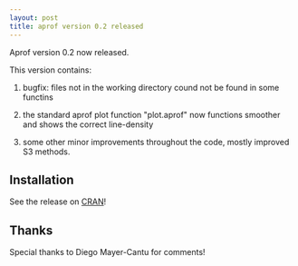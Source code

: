 ```yaml
---
layout: post
title: aprof version 0.2 released 
---
```


Aprof version 0.2 now released.

This version contains:

1. bugfix: files not in the working directory cound not be found in some functins

2. the standard aprof plot function "plot.aprof" now functions smoother and shows the correct line-density

3. some other minor improvements throughout the code, mostly improved S3 methods. 


## Installation

See the release on [CRAN](http://cran.r-project.org/web/packages/aprof/index.html)!

## Thanks
Special thanks to Diego Mayer-Cantu for comments!

